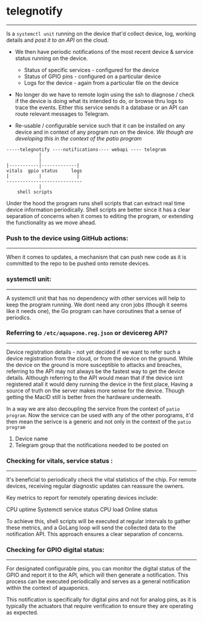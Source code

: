 # telegnotify
----

Is a `systemctl unit` running on the device that'd collect device, log, working details and _post it to an API_ on the cloud. 

- We then have periodic notifications of the most recent device & service status running on the device. 
  - Status of specific services - configured for the device
  - Status of GPIO pins - configured on a particular device
  - Logs for the device - again from a particular file on the device
  
- No longer do we have to remote login using the ssh to diagnose / check if the device is doing what its intended to do, or browse thru logs to trace the events. Either this service sends it a database or an API can route relevant messages to Telegram. 
  
- Re-usable /  configurable service such that it can be installed on any device and in context of any program run on the device. _We though are developing this in the context of the patio program_

```
-----telegnotify ----notifications---- webapi ---- telegram
            |
            |
|-----------|-------------|
vitals  gpio status     logs 
|           |             |
----------------------------
            |
    shell scripts
```

Under the hood the program runs shell scripts that can extract real time device information periodically. Shell scripts are better since it has a clear separation of concerns when it comes to editing the program, or extending the functionality as we move ahead.

### Push to the device using GitHub actions:
-----

When it comes to updates, a mechanism that can push new code as it is committed to the repo to be pushed onto remote devices. 

### systemctl unit:
---

A systemctl unit that has no dependency with other services will help to keep the program running. We dont need any cron jobs (though it seems like it needs one), the Go program can have coroutines that a sense of periodics. 

### Referring to `/etc/aquapone.reg.json` or devicereg API?
----

Device registration details - not yet decided if we want to refer such a device registration from the cloud, or from the device on the ground.
While the device on the ground is more susceptible to attacks and breaches, referring to the API may not always be the fastest way to get the device details. Although referring to the API would mean that if the device isnt registered atall it would deny running the device in the first place, Having a source of truth on the server makes more sense for the device. Though getting the MacID still is better from the hardware underneath.

In a way we are also decoupling the service from the context of `patio program`. Now the service can be used with any of the other porograms, it'd then mean the serivce is a generic and not only in the context of the `patio program`

1. Device name 
2. Telegram group that the notifications needed to be posted on 

### Checking for vitals, service status :
----
It's beneficial to periodically check the vital statistics of the chip. For remote devices, receiving regular diagnostic updates can reassure the owners.

Key metrics to report for remotely operating devices include:

CPU uptime
Systemctl service status
CPU load
Online status

To achieve this, shell scripts will be executed at regular intervals to gather these metrics, and a GoLang loop will send the collected data to the notification API. This approach ensures a clear separation of concerns.

### Checking for GPIO digital status:
------

For designated configurable pins, you can monitor the digital status of the GPIO and report it to the API, which will then generate a notification. This process can be executed periodically and serves as a general notification within the context of aquaponics.

This notification is specifically for digital pins and not for analog pins, as it is typically the actuators that require verification to ensure they are operating as expected.
